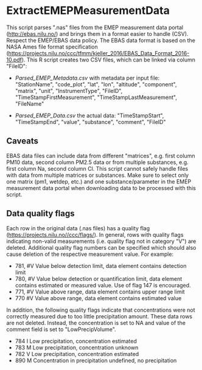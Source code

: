#  ExtractEMEPMeasurementData

This script parses ".nas" files from the EMEP measurement data portal (http://ebas.nilu.no/) and brings them in a format easier to handle (CSV). Respect the EMEP/EBAS data policy. The EBAS data format is based on the NASA Ames file format specification (https://projects.nilu.no/ccc/tfmm/kjeller_2016/EBAS_Data_Format_2016-10.pdf). This R script creates two CSV files, which can be linked via column "FileID":

 - *Parsed_EMEP_Metadata.csv* with metadata per input file: "StationName", "code_plot", "lat", "lon", "altitude", "component", "matrix", "unit", "InstrumentType", "FileID", "TimeStampFirstMeasurement", "TimeStampLastMeasurement", "FileName"
 
 - *Parsed_EMEP_Data.csv* the actual data: "TimeStampStart", "TimeStampEnd", "value", "substance", "comment", "FileID"


## Caveats
EBAS data files can include data from different "matrices", e.g. first column PM10 data, second column PM2.5 data or from multiple substances, e.g. first column Na, second column Cl. This script cannot safely handle files with data from multiple matrices or substances. Make sure to select only one matrix (pm1, wetdep, etc.) and one substance/parameter in the EMEP measurement data portal when downloading data to be processed with this script. 
 
 
## Data quality flags
Each row in the original data (.nas files) has a quality flag (https://projects.nilu.no//ccc/flags/). In general, rows with quality flags indicating non-valid measurements (i.e. quality flag not in category "V") are deleted. Additional quality flag numbers can be specified which should also cause deletion of the respective measurement value. For example:

  - 781, 	#V 	Value below detection limit, data element contains detection limit
  - 780, 	#V 	Value below detection or quantification limit, data element contains estimated or measured value. Use of flag 147 is encouraged.
  - 771, 	#V 	Value above range, data element contains upper range limit
  - 770 	#V 	Value above range, data element contains estimated value

In addition, the following quality flags indicate that concentrations were not correctly measured due to too little precipitation amount. These data rows are not deleted. Instead, the concentration is set to NA and value of the comment field is set to "LowPrecipVolume".

 - 784	I	Low precipitation, concentration estimated
 - 783	M	Low precipitation, concentration unknown
 - 782	V	Low precipitation, concentration estimated
 - 890	M	Concentration in precipitation undefined, no precipitation

